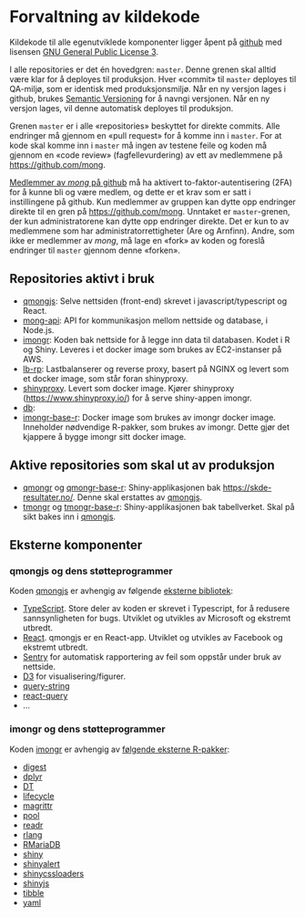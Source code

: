 # Forvaltning av kildekode 

Kildekode til alle egenutviklede komponenter ligger åpent på [github](https://github.com/mong) med lisensen [GNU General Public License 3](https://www.gnu.org/licenses/gpl-3.0.en.html). 

I alle repositories er det én hovedgren: `master`. Denne grenen skal alltid være klar for å deployes til produksjon. Hver «commit» til `master` deployes til QA-miljø, som er identisk med produksjonsmiljø. Når en ny versjon lages i github, brukes [Semantic Versioning](https://semver.org/) for å navngi versjonen. Når en ny versjon lages, vil denne automatisk deployes til produksjon. 

Grenen `master` er i alle «repositories» beskyttet for direkte commits. Alle endringer må gjennom en «pull request» for å komme inn i `master`. For at kode skal komme inn i `master` må ingen av testene feile og koden må gjennom en «code review» (fagfellevurdering) av ett av medlemmene på https://github.com/mong. 

[Medlemmer av *mong* på github](https://github.com/orgs/mong/people) må ha aktivert to-faktor-autentisering (2FA) for å kunne bli og være medlem, og dette er et krav som er satt i instillingene på github. Kun medlemmer av gruppen kan dytte opp endringer direkte til en gren på https://github.com/mong. Unntaket er `master`-grenen, der kun administratorene kan dytte opp endringer direkte.  Det er kun to av medlemmene som har administratorrettigheter (Are og Arnfinn). Andre, som ikke er medlemmer av *mong*, må lage en «fork» av koden og foreslå endringer til `master` gjennom denne «forken».

## Repositories aktivt i bruk

- [qmongjs](https://github.com/mong/qmongjs): Selve nettsiden (front-end) skrevet i javascript/typescript og React.
- [mong-api](https://github.com/mong/mong-api): API for kommunikasjon mellom nettside og database, i Node.js.
- [imongr](https://github.com/mong/imongr): Koden bak nettside for å legge inn data til databasen. Kodet i R og Shiny. Leveres i et docker image som brukes av EC2-instanser på AWS.
- [lb-rp](https://github.com/mong/lb-rp): Lastbalanserer og reverse proxy, basert på NGINX og levert som et docker image, som står foran shinyproxy.
- [shinyproxy](https://github.com/mong/shinyproxy). Levert som docker image. Kjører shinyproxy (https://www.shinyproxy.io/) for å serve shiny-appen imongr.
- [db](https://github.com/mong/db): 
- [imongr-base-r](https://github.com/mong/imongr-base-r): Docker image som brukes av imongr docker image. Inneholder nødvendige R-pakker, som brukes av imongr. Dette gjør det kjappere å bygge imongr sitt docker image.

## Aktive repositories som skal ut av produksjon

- [qmongr](https://github.com/mong/qmongr) og [qmongr-base-r](https://github.com/mong/qmongr-base-r): Shiny-applikasjonen bak https://skde-resultater.no/. Denne skal erstattes av [qmongjs](https://github.com/mong/qmongjs). 
- [tmongr](https://github.com/mong/tmongr) og [tmongr-base-r](https://github.com/mong/tmongr-base-r): Shiny-applikasjonen bak tabellverket. Skal på sikt bakes inn i [qmongjs](https://github.com/mong/qmongjs).

## Eksterne komponenter

### qmongjs og dens støtteprogrammer

Koden [qmongjs](https://github.com/mong/qmongjs) er avhengig av følgende [eksterne bibliotek](https://github.com/mong/qmongjs/network/dependencies): 

- [TypeScript](https://github.com/microsoft/TypeScript). Store deler av koden er skrevet i Typescript, for å redusere sannsynligheten for bugs. Utviklet og utvikles av Microsoft og ekstremt utbredt. 
- [React](https://github.com/facebook/react). qmongjs er en React-app. Utviklet og utvikles av Facebook og ekstremt utbredt. 
- [Sentry](https://github.com/getsentry/sentry-javascript) for automatisk rapportering av feil som oppstår under bruk av nettside.  
- [D3](https://github.com/d3/d3) for visualisering/figurer.  
- [query-string](https://github.com/sindresorhus/query-string) 
- [react-query](https://github.com/tannerlinsley/react-query) 
- ...

### imongr og dens støtteprogrammer

Koden [imongr](https://github.com/mong/imongr) er avhengig av [følgende eksterne R-pakker](https://raw.githubusercontent.com/mong/imongr/master/DESCRIPTION):
- [digest](https://github.com/eddelbuettel/digest)
- [dplyr](https://github.com/tidyverse/dplyr/)
- [DT](https://github.com/rstudio/DT)
- [lifecycle](https://github.com/r-lib/lifecycle)
- [magrittr](https://github.com/tidyverse/magrittr/)
- [pool](https://github.com/rstudio/pool)
- [readr](https://github.com/tidyverse/readr/)
- [rlang](https://github.com/r-lib/rlang)
- [RMariaDB](https://github.com/r-dbi/RMariaDB)
- [shiny](https://github.com/rstudio/shiny)
- [shinyalert](https://github.com/daattali/shinyalert)
- [shinycssloaders](https://github.com/daattali/shinycssloaders/)
- [shinyjs](https://github.com/daattali/shinyjs)
- [tibble](https://github.com/tidyverse/tibble/)
- [yaml](https://github.com/viking/r-yaml/)
